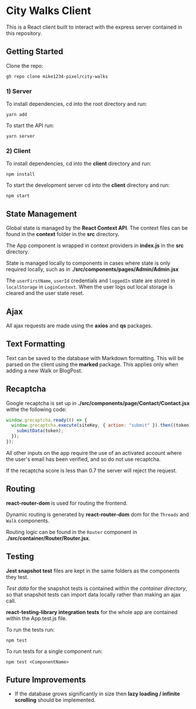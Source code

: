 <!-- @format -->

# City Walks Client

This is a React client built to interact with the express server contained in this repository.

## Getting Started

Clone the repo:

`gh repo clone mike1234-pixel/city-walks`

### 1) Server

To install dependencies, cd into the root directory and run:

`yarn add`

To start the API run:

`yarn server`

### 2) Client

To install dependencies, cd into the **client** directory and run:

`npm install`

To start the development server cd into the **client** directory and run:

`npm start`

## State Management

Global state is managed by the **React Context API**. The context files can be found in the **context** folder in the **src** directory.

The App component is wrapped in context providers in **index.js** in the **src** directory.

State is managed locally to components in cases where state is only required locally, such as in **./src/components/pages/Admin/Admin.jsx**

The `userFirstName`, `userId` credentials and `loggedIn` state are stored in `localStorage` in `LoginContext`. When the user logs out local storage is cleared and the user state reset.

## Ajax

All ajax requests are made using the **axios** and **qs** packages.

## Text Formatting

Text can be saved to the database with Markdown formatting. This will be parsed on the client using the **marked** package. This applies only when adding a new Walk or BlogPost.

## Recaptcha

Google recaptcha is set up in **./src/components/page/Contact/Contact.jsx** withe the following code:

```javascript
window.grecaptcha.ready(() => {
  window.grecaptcha.execute(siteKey, { action: "submit" }).then((token) => {
    submitData(token);
  });
});
```

All other inputs on the app require the use of an activated account where the user's email has been verified, and so do not use recaptcha.

If the recaptcha score is less than 0.7 the server will reject the request.

## Routing

**react-router-dom** is used for routing the frontend.

Dynamic routing is generated by **react-router-dom** dom for the `Threads` and `Walk` components.

Routing logic can be found in the `Router` component in **./src/container/Router/Router.jsx**.

## Testing

**Jest snapshot test** files are kept in the same folders as the components they test.

_Test data_ for the snapshot tests is contained within the _container directory_, so that snapshot tests can import data locally rather than making an ajax call.

**react-testing-library integration tests** for the whole app are contained within the App.test.js file.

To run the tests run:

`npm test`

To run tests for a single component run:

`npm test <ComponentName>`

## Future Improvements

- If the database grows significantly in size then **lazy loading / infinite scrolling** should be implemented.
